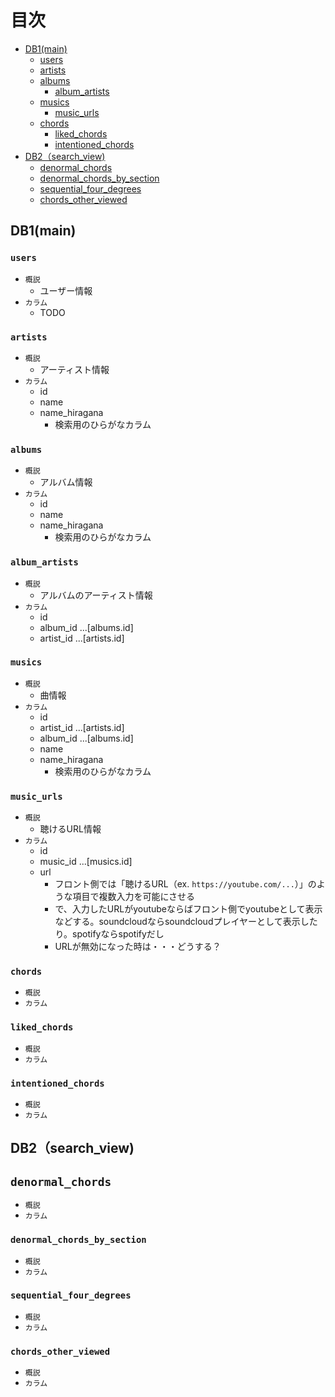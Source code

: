 # 目次

- [DB1(main)](#db1main)
  - [users](#users)
  - [artists](#artists)
  - [albums](#albums)
    - [album_artists](#album_artists)
  - [musics](#musics)
    - [music_urls](#music_urls)
  - [chords](#chords)
    - [liked_chords](#liked_chords)
    - [intentioned_chords](#intentioned_chords)
- [DB2（search_view)](#db2search_view)
  - [denormal_chords](#denormal_chords)
  - [denormal_chords_by_section](#denormal_chords_by_section)
  - [sequential_four_degrees](#sequential_four_degrees)
  - [chords_other_viewed](#chords_other_viewed)

## DB1(main)

### `users`

- `概説`
  - ユーザー情報
- `カラム`
  - TODO

### `artists`

- `概説`
  - アーティスト情報
- `カラム`
  - id
  - name
  - name_hiragana
    - 検索用のひらがなカラム

### `albums`

- `概説`
  - アルバム情報
- `カラム`
  - id
  - name
  - name_hiragana
    - 検索用のひらがなカラム

### `album_artists`

- `概説`
  - アルバムのアーティスト情報
- `カラム`
  - id
  - album_id ...[albums.id]
  - artist_id ...[artists.id]

### `musics`

- `概説`
  - 曲情報
- `カラム`
  - id
  - artist_id ...[artists.id]
  - album_id ...[albums.id]
  - name
  - name_hiragana
    - 検索用のひらがなカラム

### `music_urls`

- `概説`
  - 聴けるURL情報
- `カラム`
  - id
  - music_id ...[musics.id]
  - url
    - フロント側では「聴けるURL（ex. `https://youtube.com/...`）」のような項目で複数入力を可能にさせる
    - で、入力したURLがyoutubeならばフロント側でyoutubeとして表示などする。soundcloudならsoundcloudプレイヤーとして表示したり。spotifyならspotifyだし
    - URLが無効になった時は・・・どうする？

### `chords`

- `概説`
- `カラム`

### `liked_chords`

- `概説`
- `カラム`

### `intentioned_chords`

- `概説`
- `カラム`

## DB2（search_view)

## `denormal_chords`

- `概説`
- `カラム`

### `denormal_chords_by_section`

- `概説`
- `カラム`

### `sequential_four_degrees`

- `概説`
- `カラム`

### `chords_other_viewed`

- `概説`
- `カラム`
